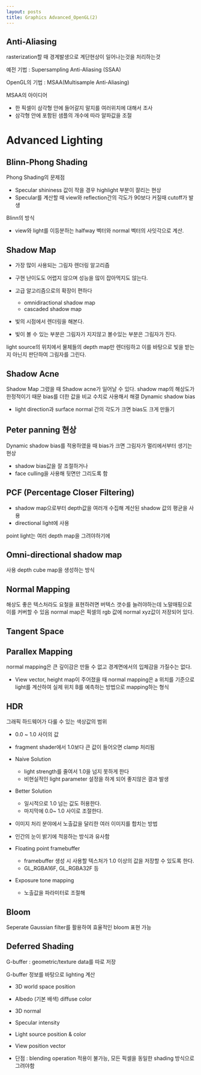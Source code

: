 ```yaml
---
layout: posts
title: Graphics Advanced_OpenGL(2)
---
```

## Anti-Aliasing

rasterization할 때 경계발생으로 계단현상이 일어나는것을 처리하는것

예전 기법 : Supersampling Anti-Aliasing (SSAA)

OpenGL의 기법 : MSAA(Multisample Anti-Aliasing)

MSAA의 아이디어
- 한 픽셀이 삼각형 안에 들어갈지 말지를 여러위치에 대해서 조사
- 삼각형 안에 포함된 샘플의 개수에 따라 알파값을 조절

# Advanced Lighting



## Blinn-Phong Shading

Phong Shading의 문제점
- Specular shininess 값이 작을 경우 highlight 부분이 잘리는 현상
- Specular를 계산할 때 view와 reflection간의 각도가 90보다 커질때 cutoff가 발생

Blinn의 방식 
- view와 light를 이등분하는 halfway 벡터와 normal 벡터의 사잇각으로 계산.
## Shadow Map

- 가장 많이 사용되는 그림자 렌더링 알고리즘
- 구현 난이도도 어렵지 않으며 성능을 많이 잡아먹지도 않는다.
- 고급 알고리즘으로의 확장이 편하다
	- omnidiractional shadow map
	- cascaded shadow map

- 빛의 시점에서 렌더링을 해본다.
- 빛이 볼 수 있는 부분은 그림자가 지지않고 볼수있는 부분은 그림자가 진다.

light source의 위치에서 물체들의 depth map만 렌더링하고 이를 바탕으로 빛을 받는지 아닌지 판단하여 그림자를 그린다.

## Shadow Acne
Shadow Map 그렸을 때 Shadow acne가 일어날 수 있다.
shadow map의 해상도가 한정적이기 때문
bias를 더한 값을 비교 수치로 사용해서 해결
Dynamic shadow bias
- light direction과 surface normal 간의 각도가 크면 bias도 크게 만들기

## Peter panning 현상

Dynamic shadow bias를 적용하였을 때 bias가 크면 그림자가 멀리에서부터 생기는 현상
- shadow bias값을 잘 조절하거나
- face culling을 사용해 뒷면만 그리도록 함

## PCF (Percentage Closer Filtering)
- shadow map으로부터 depth값을 여러개 수집해 계산된 shadow 값의 평균을 사용
- directional light에 사용

point light는 여러 depth map을 그려야하기에
## Omni-directional shadow map
사용
depth cube map을 생성하는 방식

## Normal Mapping

해상도 좋은 텍스처라도 요철을 표현하려면 버텍스 갯수를 늘려야하는데 노말매핑으로
이를 커버할 수 있음
normal map은 픽셀의 rgb 값에 normal xyz값이 저장되어 있다.

## Tangent Space

## Parallex Mapping

normal mapping은 큰 깊이감은 만들 수 없고 경계면에서의 입체감을 가질수는 없다.
- View vector, height map이 주어졌을 때 normal mapping은 a 위치를 기준으로 light를 계산하여 실제 위치 B를 예측하는 방법으로 mapping하는 형식

## HDR

그래픽 하드웨어가 다룰 수 있는 색상값의 범위
- 0.0 ~ 1.0 사이의 값
- fragment shader에서 1.0보다 큰 값이 들어오면 clamp 처리됨

- Naive Solution
	- light strength를 줄여서 1.0을 넘지 못하게 한다
	- 비현실적인 light parameter 설정을 하게 되어 좋지않은 결과 발생
- Better Solution
	- 일시적으로 1.0 넘는 값도 허용한다.
	- 마지막에 0.0~ 1.0 사이로 조절한다.
- 이미지 처리 분야에서 노출값을 달리한 여러 이미지를 합치는 방법
- 인간의 눈이 밝기에 적응하는 방식과 유사함
- Floating point framebuffer
	- framebuffer 생성 시 사용할 텍스처가 1.0 이상의 값을 저장할 수 있도록 한다.
	- GL_RGBA16F, GL_RGBA32F 등
- Exposure tone mapping
	- 노출값을 파라미터로 조절해

## Bloom

Seperate Gaussian filter를 활용하여 효율적인 bloom 표현 가능

## Deferred Shading

G-buffer : geometric/texture data를 따로 저장

G-buffer 정보를 바탕으로 lighting 계산

- 3D world space position
- Albedo (기본 배색) diffuse color
- 3D normal
- Specular intensity
- Light source position & color
- View position vector

- 단점 : blending operation 적용이 불가능, 모든 픽셀을 동일한 shading 방식으로 그려야함

